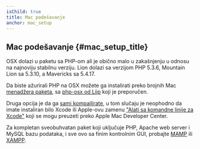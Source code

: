 ```yaml
---
isChild: true
title: Mac podešavanje
anchor: mac_setup
---
```


## Mac podešavanje  {#mac_setup_title}

OSX dolazi u paketu sa PHP-om ali je obično malo u zakašnjenju u odnosu na najnoviju stabilnu verziju. Lion dolazi sa
verzijom PHP 5.3.6, Mountain Lion sa 5.3.10, a Mavericks sa 5.4.17.

Da biste ažurirali PHP na OSX možete ga instalirati preko brojnih Mac [menadžera paketa][mac-package-managers], sa
[php-osx od Liip][php-osx-downloads] koji je preporučen.

Druga opcija je da ga [sami kompajlirate][mac-compile], u tom slučaju je neophodno da imate instaliran bilo Xcode ili
Apple-ovu zamenu ["Alati sa komandne linije za Xcode"][apple-developer] koji se mogu preuzeti preko Apple Mac Developer
Center.

Za kompletan sveobuhvatan paket koji uključuje PHP, Apache web server i MySQL bazu podataka, i sve ovo sa finim
kontrolnim GUI, probajte [MAMP][mamp-downloads] ili [XAMPP][xampp].

[mac-package-managers]: http://www.php.net/manual/en/install.macosx.packages.php
[mac-compile]: http://www.php.net/manual/en/install.macosx.compile.php
[xcode-gcc-substitution]: https://github.com/kennethreitz/osx-gcc-installer
[apple-developer]: https://developer.apple.com/downloads
[mamp-downloads]: http://www.mamp.info/en/downloads/index.html
[php-osx-downloads]: http://php-osx.liip.ch/
[xampp]: http://www.apachefriends.org/en/xampp.html
